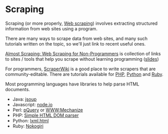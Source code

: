# Scraping

Scraping (or more properly, [Web
scraping](http://en.wikipedia.org/wiki/Web_scraping)) involves extracting
structured information from web sites using a program.

There are many ways to scrape data from web sites, and many such tutorials
written on the topic, so we'll just link to recent useful ones.

[Almost Scraping: Web Scraping for Non-Programmers](https://docs.google.com/document/d/18Q2THQvYCG2_n6nKVsZRHlaPG9iJ9NvLezOOQbEuAJs/edit?hl=en)
is collection of links to sites / tools that help you scrape without
learning programming ([slides](http://www.slideshare.net/michelleminkoff/almost-scraping-web-scraping-without-programming))

For programmers, [ScraperWiki](http://www.scraperwiki.com/) is a good place to
write scrapers that are community-editable. There are tutorials available for
[PHP](https://scraperwiki.com/docs/php/),
[Python](https://scraperwiki.com/docs/python/) and
[Ruby](https://scraperwiki.com/docs/ruby/).

Most programming languages have libraries to help parse HTML documents.

- Java: [jsoup](http://jsoup.org/)
- Javascript: [node.io](http://node.io/)
- Perl: [pQuery](http://search.cpan.org/~ingy/pQuery-0.07/lib/pQuery.pm) or [WWW:Mechanize](http://search.cpan.org/dist/WWW-Mechanize/lib/WWW/Mechanize.pm)
- PHP: [Simple HTML DOM parser](http://simplehtmldom.sourceforge.net/)
- Python: [lxml.html](http://lxml.de/lxmlhtml.html)
- Ruby: [Nokogiri](http://ruby.bastardsbook.com/chapters/html-parsing/)
